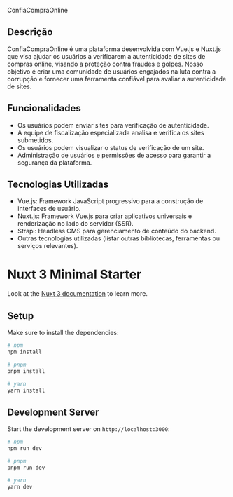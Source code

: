 ConfiaCompraOnline

## Descrição

ConfiaCompraOnline é uma plataforma desenvolvida com Vue.js e Nuxt.js que visa ajudar os usuários a verificarem a autenticidade de sites de compras online, visando a proteção contra fraudes e golpes. Nosso objetivo é criar uma comunidade de usuários engajados na luta contra a corrupção e fornecer uma ferramenta confiável para avaliar a autenticidade de sites.

## Funcionalidades

- Os usuários podem enviar sites para verificação de autenticidade.
- A equipe de fiscalização especializada analisa e verifica os sites submetidos.
- Os usuários podem visualizar o status de verificação de um site.
- Administração de usuários e permissões de acesso para garantir a segurança da plataforma.

## Tecnologias Utilizadas

- Vue.js: Framework JavaScript progressivo para a construção de interfaces de usuário.
- Nuxt.js: Framework Vue.js para criar aplicativos universais e renderização no lado do servidor (SSR).
- Strapi: Headless CMS para gerenciamento de conteúdo do backend.
- Outras tecnologias utilizadas (listar outras bibliotecas, ferramentas ou serviços relevantes).

# Nuxt 3 Minimal Starter

Look at the [Nuxt 3 documentation](https://nuxt.com/docs/getting-started/introduction) to learn more.

## Setup

Make sure to install the dependencies:

```bash
# npm
npm install

# pnpm
pnpm install

# yarn
yarn install
```

## Development Server

Start the development server on `http://localhost:3000`:

```bash
# npm
npm run dev

# pnpm
pnpm run dev

# yarn
yarn dev
```
